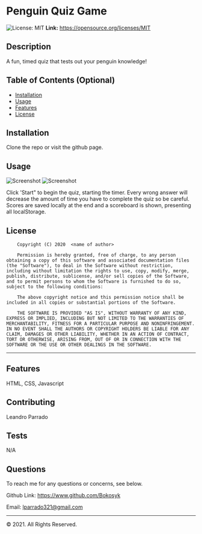 # Penguin Quiz Game
![License: MIT](https://img.shields.io/badge/License-MIT-yellow.svg) 
 <strong>Link:</strong> https://opensource.org/licenses/MIT


## Description 
A fun, timed quiz that tests out your penguin knowledge!

## Table of Contents (Optional)

* [Installation](#installation)
* [Usage](#usage)
* [Features](#features)
* [License](#license)


## Installation

Clone the repo or visit the github page.

## Usage 

![Screenshot](https://raw.githubusercontent.com/Bokosyk/Penguin-Quiz-Game/main/Assets/Screenshot%20(118).png)
![Screenshot](https://raw.githubusercontent.com/Bokosyk/Penguin-Quiz-Game/main/Assets/Screenshot%20(119).png)

Click 'Start" to begin the quiz, starting the timer. Every wrong answer will decrease the amount of time you have to complete the quiz so be careful. Scores are saved locally at the end and a scoreboard is shown, presenting all localStorage.

## License

        Copyright (C) 2020  <name of author>
        
        Permission is hereby granted, free of charge, to any person obtaining a copy of this software and associated documentation files (the "Software"), to deal in the Software without restriction, including without limitation the rights to use, copy, modify, merge, publish, distribute, sublicense, and/or sell copies of the Software, and to permit persons to whom the Software is furnished to do so, subject to the following conditions:
        
        The above copyright notice and this permission notice shall be included in all copies or substantial portions of the Software.
        
        THE SOFTWARE IS PROVIDED "AS IS", WITHOUT WARRANTY OF ANY KIND, EXPRESS OR IMPLIED, INCLUDING BUT NOT LIMITED TO THE WARRANTIES OF MERCHANTABILITY, FITNESS FOR A PARTICULAR PURPOSE AND NONINFRINGEMENT. IN NO EVENT SHALL THE AUTHORS OR COPYRIGHT HOLDERS BE LIABLE FOR ANY CLAIM, DAMAGES OR OTHER LIABILITY, WHETHER IN AN ACTION OF CONTRACT, TORT OR OTHERWISE, ARISING FROM, OUT OF OR IN CONNECTION WITH THE SOFTWARE OR THE USE OR OTHER DEALINGS IN THE SOFTWARE.

---

## Features

HTML, CSS, Javascript

## Contributing

Leandro Parrado

## Tests

N/A

## Questions

To reach me for any questions or concerns, see below.

Github Link: https://www.github.com/Bokosyk 

Email: lparrado321@gmail.com

---

© 2021. All Rights Reserved.
